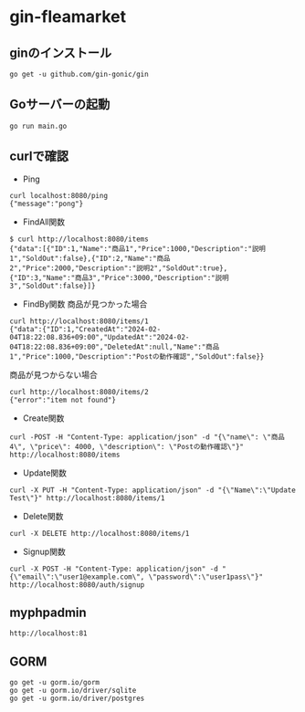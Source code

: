 # gin-fleamarket
## ginのインストール
```
go get -u github.com/gin-gonic/gin
```
## Goサーバーの起動
```
go run main.go
```
## curlで確認
- Ping
```
curl localhost:8080/ping
{"message":"pong"}
```
- FindAll関数
```
$ curl http://localhost:8080/items
{"data":[{"ID":1,"Name":"商品1","Price":1000,"Description":"説明1","SoldOut":false},{"ID":2,"Name":"商品2","Price":2000,"Description":"説明2","SoldOut":true},{"ID":3,"Name":"商品3","Price":3000,"Description":"説明3","SoldOut":false}]}
```
- FindBy関数
商品が見つかった場合
```
curl http://localhost:8080/items/1
{"data":{"ID":1,"CreatedAt":"2024-02-04T18:22:08.836+09:00","UpdatedAt":"2024-02-04T18:22:08.836+09:00","DeletedAt":null,"Name":"商品1","Price":1000,"Description":"Postの動作確認","SoldOut":false}}
```
商品が見つからない場合
```
curl http://localhost:8080/items/2
{"error":"item not found"}
```
-  Create関数
```
curl -POST -H "Content-Type: application/json" -d "{\"name\": \"商品4\", \"price\": 4000, \"description\": \"Postの動作確認\"}" http://localhost:8080/items
```
- Update関数
```
curl -X PUT -H "Content-Type: application/json" -d "{\"Name\":\"Update Test\"}" http://localhost:8080/items/1
```
- Delete関数
```
curl -X DELETE http://localhost:8080/items/1
```

- Signup関数
```
curl -X POST -H "Content-Type: application/json" -d "{\"email\":\"user1@example.com\", \"password\":\"user1pass\"}" http://localhost:8080/auth/signup
```

## myphpadmin
```
http://localhost:81
```

## GORM
```
go get -u gorm.io/gorm
go get -u gorm.io/driver/sqlite
go get -u gorm.io/driver/postgres
```
